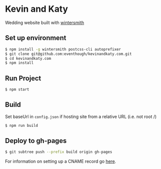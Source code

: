 # Kevin and Katy
Wedding website built with [wintersmith](http://wintersmith.io/)

## Set up environment

```bash
$ npm install -g wintersmith postcss-cli autoprefixer
$ git clone git@github.com:eventhough/kevinandkaty.com.git
$ cd kevinandkaty.com
$ npm install
```

## Run Project

```bash
$ npm start
```

## Build

Set baseUrl in `config.json` if hosting site from a relative URL (i.e. not root /)

```bash
$ npm run build
```

## Deploy to gh-pages

```bash
$ git subtree push --prefix build origin gh-pages
```

For information on setting up a CNAME record go [here](https://help.github.com/articles/setting-up-a-custom-domain-with-github-pages/).
